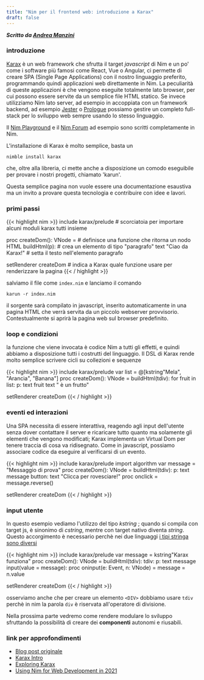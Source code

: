 ```yaml
---
title: "Nim per il frontend web: introduzione a Karax"
draft: false
---
```

***Scritto da [Andrea Manzini](https://ilmanzo.github.io/)***

### introduzione

[Karax](https://github.com/karaxnim/karax) è un web framework che sfrutta il target *javascript* di Nim e un po' come i software più famosi come React, Vue o Angular, ci permette di creare SPA (Single Page Applications) con il nostro linguaggio preferito, programmando quindi applicazioni web direttamente in Nim. La peculiarità di queste applicazioni è che vengono eseguite totalmente lato browser, per cui possono essere servite da un semplice file HTML statico.
Se invece utilizziamo Nim lato server, ad esempio in accoppiata con un framework backend, ad esempio [Jester](https://github.com/dom96/jester) o [Prologue](https://github.com/planety/prologue) possiamo gestire un completo full-stack per lo sviluppo web sempre usando lo stesso linguaggio.

Il [Nim Playground](https://play.nim-lang.org/) e il [Nim Forum](https://forum.nim-lang.org/) ad esempio sono scritti completamente in Nim.

L'installazione di Karax è molto semplice, basta un 

    nimble install karax

che, oltre alla libreria, ci mette anche a disposizione un comodo eseguibile per provare i nostri progetti, chiamato 'karun'.

Questa semplice pagina non vuole essere una documentazione esaustiva ma un invito a provare questa tecnologia e contribuire con idee e lavori.

### primi passi


{{< highlight nim >}}
include karax/prelude        # scorciatoia per importare alcuni moduli karax tutti insieme

proc createDom(): VNode =    # definisce una funzione che ritorna un nodo HTML
  buildHtml(p):              # crea un elemento di tipo "paragrafo"
    text "Ciao da Karax!" # setta il testo nell'elemento paragrafo

setRenderer createDom        # indica a Karax quale funzione usare per renderizzare la pagina
{{< / highlight >}}

salviamo il file come ```index.nim``` e lanciamo il comando

    karun -r index.nim

il sorgente sarà compilato in javascript, inserito automaticamente in una pagina HTML che verrà servita da un piccolo webserver provvisorio. Contestualmente si aprirà la pagina web sul browser predefinito.

### loop e condizioni

la funzione che viene invocata è codice Nim a tutti gli effetti, e quindi abbiamo a disposizione tutti i costrutti del linguaggio. Il DSL di Karax rende molto semplice scrivere cicli su collezioni e sequenze

{{< highlight nim >}}
include karax/prelude
var list = @[kstring"Mela", "Arancia", "Banana"]
proc createDom(): VNode =
  buildHtml(tdiv):
    for fruit in list:
      p:
        text fruit
        text " è un frutto"

setRenderer createDom
{{< / highlight >}}

### eventi ed interazioni

Una SPA necessita di essere interattiva, reagendo agli input dell'utente senza dover contattare il server e ricaricare tutto quanto ma solamente gli elementi che vengono modificati; Karax implementa un Virtual Dom per tenere traccia di cosa va ridisegnato. Come in javascript, possiamo associare codice da eseguire al verificarsi di un evento.

{{< highlight nim >}}
include karax/prelude
import algorithm
var message = "Messaggio di prova"
proc createDom(): VNode =
  buildHtml(tdiv):
    p:
      text message
    button:
      text "Clicca per rovesciare!"
      proc onclick =
        message.reverse()

setRenderer createDom
{{< / highlight >}}


### input utente

In questo esempio vediamo l'utilizzo del tipo *kstring* ; quando si compila con target js, è sinonimo di *cstring*, mentre con target nativo diventa *string*. Questo accorgimento è necessario perchè nei due linguaggi [i tipi stringa sono diversi](https://ssalewski.de/nimprogramming.html#_strings)

{{< highlight nim >}}
include karax/prelude
var message = kstring"Karax funziona"
proc createDom(): VNode =
  buildHtml(tdiv):
    tdiv:
      p:
        text message
    input(value = message):
      proc oninput(e: Event, n: VNode) =
        message = n.value

setRenderer createDom
{{< / highlight >}}

osserviamo anche che per creare un elemento ```<DIV>``` dobbiamo usare ```tdiv``` perchè in nim la parola ```div``` è riservata all'operatore di divisione.

Nella prossima parte vedremo come rendere modulare lo sviluppo sfruttando la possibilità di creare dei **componenti** autonomi e riusabili.


### link per approfondimenti

- [Blog post originale](https://nim-lang.org/araq/karax.html)
- [Karax Intro](https://github.com/karaxnim/karax/blob/master/guide/Introduction.md)
- [Exploring Karax](https://moigagoo.svbtle.com/exploring-karax)
- [Using Nim for Web Development in 2021](https://arhamjain.com/2021/11/22/nim-webdev.html)
